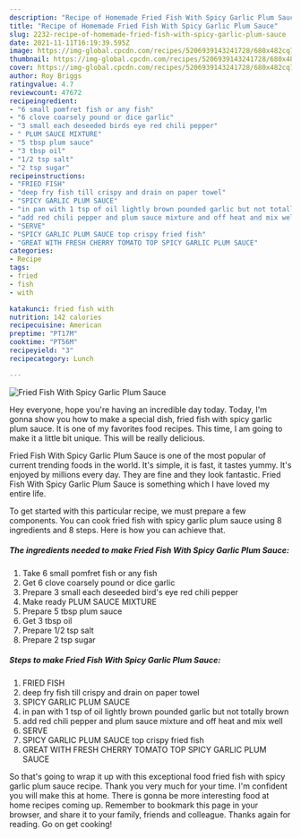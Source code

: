 ```yaml
---
description: "Recipe of Homemade Fried Fish With Spicy Garlic Plum Sauce"
title: "Recipe of Homemade Fried Fish With Spicy Garlic Plum Sauce"
slug: 2232-recipe-of-homemade-fried-fish-with-spicy-garlic-plum-sauce
date: 2021-11-11T16:19:39.595Z
image: https://img-global.cpcdn.com/recipes/5206939143241728/680x482cq70/fried-fish-with-spicy-garlic-plum-sauce-recipe-main-photo.jpg
thumbnail: https://img-global.cpcdn.com/recipes/5206939143241728/680x482cq70/fried-fish-with-spicy-garlic-plum-sauce-recipe-main-photo.jpg
cover: https://img-global.cpcdn.com/recipes/5206939143241728/680x482cq70/fried-fish-with-spicy-garlic-plum-sauce-recipe-main-photo.jpg
author: Roy Briggs
ratingvalue: 4.7
reviewcount: 47672
recipeingredient:
- "6 small pomfret fish or any fish"
- "6 clove coarsely pound or dice garlic"
- "3 small each deseeded birds eye red chili pepper"
- " PLUM SAUCE MIXTURE"
- "5 tbsp plum sauce"
- "3 tbsp oil"
- "1/2 tsp salt"
- "2 tsp sugar"
recipeinstructions:
- "FRIED FISH"
- "deep fry fish till crispy and drain on paper towel"
- "SPICY GARLIC PLUM SAUCE"
- "in pan with 1 tsp of oil lightly brown pounded garlic but not totally brown"
- "add red chili pepper and plum sauce mixture and off heat and mix well"
- "SERVE"
- "SPICY GARLIC PLUM SAUCE top crispy fried fish"
- "GREAT WITH FRESH CHERRY TOMATO TOP SPICY GARLIC PLUM SAUCE"
categories:
- Recipe
tags:
- fried
- fish
- with

katakunci: fried fish with 
nutrition: 142 calories
recipecuisine: American
preptime: "PT17M"
cooktime: "PT56M"
recipeyield: "3"
recipecategory: Lunch

---
```



![Fried Fish With Spicy Garlic Plum Sauce](https://img-global.cpcdn.com/recipes/5206939143241728/680x482cq70/fried-fish-with-spicy-garlic-plum-sauce-recipe-main-photo.jpg)

Hey everyone, hope you're having an incredible day today. Today, I'm gonna show you how to make a special dish, fried fish with spicy garlic plum sauce. It is one of my favorites food recipes. This time, I am going to make it a little bit unique. This will be really delicious.

Fried Fish With Spicy Garlic Plum Sauce is one of the most popular of current trending foods in the world. It's simple, it is fast, it tastes yummy. It's enjoyed by millions every day. They are fine and they look fantastic. Fried Fish With Spicy Garlic Plum Sauce is something which I have loved my entire life.




To get started with this particular recipe, we must prepare a few components. You can cook fried fish with spicy garlic plum sauce using 8 ingredients and 8 steps. Here is how you can achieve that.

<!--inarticleads1-->

##### The ingredients needed to make Fried Fish With Spicy Garlic Plum Sauce:

1. Take 6 small pomfret fish or any fish
1. Get 6 clove coarsely pound or dice garlic
1. Prepare 3 small each deseeded bird's eye red chili pepper
1. Make ready  PLUM SAUCE MIXTURE
1. Prepare 5 tbsp plum sauce
1. Get 3 tbsp oil
1. Prepare 1/2 tsp salt
1. Prepare 2 tsp sugar




<!--inarticleads2-->

##### Steps to make Fried Fish With Spicy Garlic Plum Sauce:

1. FRIED FISH
1. deep fry fish till crispy and drain on paper towel
1. SPICY GARLIC PLUM SAUCE
1. in pan with 1 tsp of oil lightly brown pounded garlic but not totally brown
1. add red chili pepper and plum sauce mixture and off heat and mix well
1. SERVE
1. SPICY GARLIC PLUM SAUCE top crispy fried fish
1. GREAT WITH FRESH CHERRY TOMATO TOP SPICY GARLIC PLUM SAUCE




So that's going to wrap it up with this exceptional food fried fish with spicy garlic plum sauce recipe. Thank you very much for your time. I'm confident you will make this at home. There is gonna be more interesting food at home recipes coming up. Remember to bookmark this page in your browser, and share it to your family, friends and colleague. Thanks again for reading. Go on get cooking!
